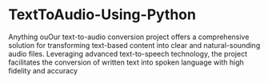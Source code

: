 # TextToAudio-Using-Python
Anything ouOur text-to-audio conversion project offers a comprehensive solution for transforming text-based content into clear and natural-sounding audio files. Leveraging advanced text-to-speech technology, the project facilitates the conversion of written text into spoken language with high fidelity and accuracy

